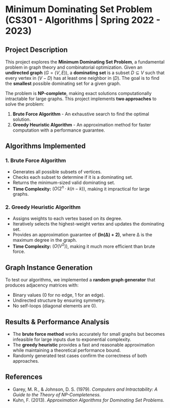 # Minimum Dominating Set Problem (CS301 - Algorithms | Spring 2022 - 2023)

## Project Description
This project explores the **Minimum Dominating Set Problem**, a fundamental problem in graph theory and combinatorial optimization. Given an **undirected graph** $(G = (V, E))$, a **dominating set** is a subset $D \subseteq V$ such that every vertex in $(V - D)$ has at least one neighbor in $(D)$. The goal is to find the **smallest** possible dominating set for a given graph.

The problem is **NP-complete**, making exact solutions computationally intractable for large graphs. This project implements **two approaches** to solve the problem:
1. **Brute Force Algorithm** - An exhaustive search to find the optimal solution.
2. **Greedy Heuristic Algorithm** - An approximation method for faster computation with a performance guarantee.

## Algorithms Implemented
### 1. Brute Force Algorithm
- Generates all possible subsets of vertices.
- Checks each subset to determine if it is a dominating set.
- Returns the minimum-sized valid dominating set.
- **Time Complexity:** $( O(2^n \cdot k(n-k))$, making it impractical for large graphs.

### 2. Greedy Heuristic Algorithm
- Assigns weights to each vertex based on its degree.
- Iteratively selects the highest-weight vertex and updates the dominating set.
- Provides an approximation guarantee of **(ln(Δ) + 2)**, where Δ is the maximum degree in the graph.
- **Time Complexity:** $( O(V^2))$, making it much more efficient than brute force.

## Graph Instance Generation
To test our algorithms, we implemented a **random graph generator** that produces adjacency matrices with:
- Binary values (0 for no edge, 1 for an edge).
- Undirected structure by ensuring symmetry.
- No self-loops (diagonal elements are 0).

## Results & Performance Analysis
- The **brute force method** works accurately for small graphs but becomes infeasible for large inputs due to exponential complexity.
- The **greedy heuristic** provides a fast and reasonable approximation while maintaining a theoretical performance bound.
- Randomly generated test cases confirm the correctness of both approaches.

## References
- Garey, M. R., & Johnson, D. S. (1979). *Computers and Intractability: A Guide to the Theory of NP-Completeness.*
- Kuhn, F. (2013). *Approximation Algorithms for Dominating Set Problems.*
